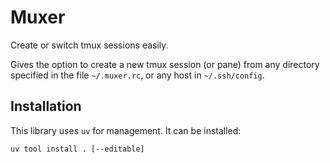 # Muxer

Create or switch tmux sessions easily.

Gives the option to create a new tmux session (or pane) from any directory specified in the file `~/.muxer.rc`, or any host in `~/.ssh/config`.

## Installation

This library uses `uv` for management. It can be installed:

    uv tool install . [--editable]
